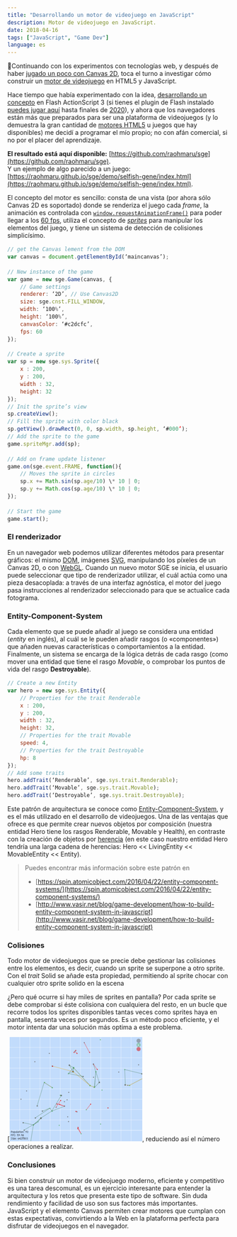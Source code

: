 ```yaml
---
title: "Desarrollando un motor de videojuego en JavaScript"
description: Motor de videojuego en JavaScript.
date: 2018-04-16
tags: ["JavaScript", "Game Dev"]
language: es
---
```


Continuando con los experimentos con tecnologías web, y después de haber [jugado un poco con Canvas 2D](https://raohmaru.com/blog/javascript/experimentos-con-html5-canvas/), toca el turno a investigar cómo construir un [motor de videojuego](https://en.wikipedia.org/wiki/Game_engine) en HTML5 y JavaScript.

Hace tiempo que había experimentado con la idea, [desarrollando un concepto](https://github.com/raohmaru/as3-platform-game-engine) en Flash ActionScript 3 (si tienes el plugin de Flash instalado [puedes jugar aquí](https://raohmaru.com/lab/game/platform-game-egine/) hasta finales de [2020](http://time.com/4874334/adobe-flash-2020/)), y ahora que los navegadores están más que preparados para ser una plataforma de videojuegos (y lo demuestra la gran cantidad de [motores HTML5](https://github.com/bebraw/jswiki/wiki/Game-Engines) u juegos que hay disponibles) me decidí a programar el mío propio; no con afán comercial, si no por el placer del aprendizaje.

**El resultado está aquí disponible:** [https://github.com/raohmaru/sge](https://github.com/raohmaru/sge).  
Y un ejemplo de algo parecido a un juego: [https://raohmaru.github.io/sge/demo/selfish-gene/index.html](https://raohmaru.github.io/sge/demo/selfish-gene/index.html).

El concepto del motor es sencillo: consta de una vista (por ahora sólo Canvas 2D es soportado) donde se renderiza el juego cada _frame_, la animación es controlada con [`window.requestAnimationFrame()`](https://developer.mozilla.org/en-US/docs/Web/API/window/requestAnimationFrame) para poder llegar a los [60 fps](http://es.ign.com/frame-rate/88277/feature/entendiendo-el-frame-rate-y-su-importancia), utiliza el concepto de [_sprites_](https://en.wikipedia.org/wiki/Sprite_%28computer_graphics%29) para manipular los elementos del juego, y tiene un sistema de detección de colisiones simplicísimo.

```js
// get the Canvas lement from the DOM  
var canvas = document.getElementById(‘maincanvas’);

// New instance of the game  
var game = new sge.Game(canvas, {  
    // Game settings  
    renderer: ‘2D’, // Use Canvas2D  
    size: sge.cnst.FILL_WINDOW,  
    width: ‘100%’,  
    height: ‘100%’,  
    canvasColor: ‘#c2dcfc’,  
    fps: 60  
});

// Create a sprite  
var sp = new sge.sys.Sprite({  
    x : 200,  
    y : 200,  
    width : 32,  
    height: 32  
});  
// Init the sprite’s view  
sp.createView();  
// Fill the sprite with color black  
sp.getView().drawRect(0, 0, sp.width, sp.height, ‘#000’);  
// Add the sprite to the game  
game.spriteMgr.add(sp);

// Add on frame update listener  
game.on(sge.event.FRAME, function(){  
    // Moves the sprite in circles  
    sp.x += Math.sin(sp.age/10) \* 10 | 0;  
    sp.y += Math.cos(sp.age/10) \* 10 | 0;  
});

// Start the game  
game.start();  
```

### El renderizador

En un navegador web podemos utilizar diferentes métodos para presentar gráficos: el mismo [DOM](https://en.wikipedia.org/wiki/Document_Object_Model), imágenes [SVG](https://en.wikipedia.org/wiki/Scalable_Vector_Graphics), manipulando los píxeles de un Canvas 2D, o con [WebGL](https://es.wikipedia.org/wiki/WebGL). Cuando un nuevo motor SGE se inicia, el usuario puede seleccionar que tipo de renderizador utilizar, el cuál actúa como una pieza desacoplada: a través de una interfaz agnóstica, el motor del juego pasa instrucciones al renderizador seleccionado para que se actualice cada fotograma.

### Entity-Component-System

Cada elemento que se puede añadir al juego se considera una entidad (_entity_ en inglés), al cuál se le pueden añadir rasgos (o «componentes») que añaden nuevas características o comportamientos a la entidad. Finalmente, un sistema se encarga de la lógica detrás de cada rasgo (como mover una entidad que tiene el rasgo _Movable_, o comprobar los puntos de vida del rasgo __Destroyable__).

```js
// Create a new Entity  
var hero = new sge.sys.Entity({  
    // Properties for the trait Renderable  
    x : 200,  
    y : 200,  
    width : 32,  
    height: 32,  
    // Properties for the trait Movable  
    speed: 4,  
    // Properties for the trait Destroyable  
    hp: 8  
});  
// Add some traits  
hero.addTrait(‘Renderable’, sge.sys.trait.Renderable);  
hero.addTrait(‘Movable’, sge.sys.trait.Movable);  
hero.addTrait(‘Destroyable’, sge.sys.trait.Destroyable);  
```

Este patrón de arquitectura se conoce como [Entity-Component-System](https://en.wikipedia.org/wiki/Entity%E2%80%93component%E2%80%93system), y es el más utilizado en el desarrollo de videojuegos. Una de las ventajas que ofrece es que permite crear nuevos objetos por composición (nuestra entidad Hero tiene los rasgos Renderable, Movable y Health), en contraste con la creación de objetos por [herencia](https://es.wikipedia.org/wiki/Herencia_(inform%C3%A1tica)) (en este caso nuestro entidad Hero tendría una larga cadena de herencias: Hero &lt;&lt; LivingEntity &lt;&lt; MovableEntity &lt;&lt; Entity).

> Puedes encontrar más información sobre este patrón en
> + [https://spin.atomicobject.com/2016/04/22/entity-component-systems/](https://spin.atomicobject.com/2016/04/22/entity-component-systems/)
> + [http://www.vasir.net/blog/game-development/how-to-build-entity-component-system-in-javascript](http://www.vasir.net/blog/game-development/how-to-build-entity-component-system-in-javascript)

### Colisiones

Todo motor de videojuegos que se precie debe gestionar las colisiones entre los elementos, es decir, cuando un sprite se superpone a otro sprite. Con el _trait_ Solid se añade esta propiedad, permitiendo al sprite chocar con cualquier otro sprite solido en la escena

¿Pero qué ocurre si hay miles de sprites en pantalla? Por cada sprite se debe comprobar si éste colisiona con cualquiera del resto, en un bucle que recorre todos los sprites disponibles tantas veces como sprites haya en pantalla, sesenta veces por segundos. Es un método poco eficiente, y el motor intenta dar una solución más optima a este problema.

[![SGE Atlas de sprites](/img/sge-atlas.png), reduciendo así el número operaciones a realizar.

### Conclusiones

Si bien construir un motor de videojuego moderno, eficiente y competitivo es una tarea descomunal, es un ejercicio interesante para entender la arquitectura y los retos que presenta este tipo de software. Sin duda rendimiento y facilidad de uso son sus factores más importantes. JavaScript y el elemento Canvas permiten crear motores que cumplan con estas expectativas, convirtiendo a la Web en la plataforma perfecta para disfrutar de videojuegos en el navegador.
